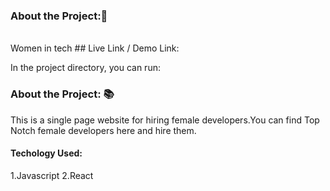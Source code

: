 ### About the Project:📛
<br>
Women in tech
## Live Link / Demo Link:

In the project directory, you can run:

### About the Project: 📚

This is a single page website for hiring female developers.You can find Top Notch female developers here and hire them.


#### Techology Used:
1.Javascript
2.React




